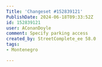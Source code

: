 ```yaml
---
Title: 'Changeset #152839121'
PublishDate: 2024-06-18T09:33:52Z
id: 152839121
user: AConanDoyle
comment: Specify parking access
created_by: StreetComplete_ee 58.0
tags:
- Montenegro

---
```

